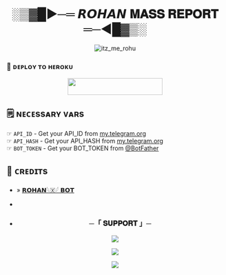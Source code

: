<h1 align="center"><b>░▒▓█►─═ 𝙍𝙊𝙃𝘼𝙉 𝐌𝐀𝐒𝐒 𝐑𝐄𝐏𝐎𝐑𝐓 ═─◄█▓▒░</b></h1>
<p align="center">
  <img src="https://te.legra.ph/file/29626078a1324cf58ce2a.jpg" alt="itz_me_rohu">
</p>


### 🚀 ᴅᴇᴘʟᴏʏ ᴛᴏ ʜᴇʀᴏᴋᴜ
  
  <p align="center"><a href="https://dashboard.heroku.com/new?template=https://github.com/WCGKING/sudarshan7676"> <img src="https://img.shields.io/badge/Deploy%20To%20Heroku-black?style=for-the-badge&logo=heroku" width="220" height="38.45"/></a></p>



## 🗒️ ɴᴇᴄᴇssᴀʀʏ ᴠᴀʀs

☞ `API_ID` - Get your API_ID from [my.telegram.org](https://my.telegram.org/apps)<br>
☞ `API_HASH` - Get your API_HASH from [my.telegram.org](https://my.telegram.org/apps)<br>
☞ `BOT_TOKEN` - Get your BOT_TOKEN from [@BotFather](https://t.me/BotFather)<br>


## 💖 ᴄʀᴇᴅɪᴛs
- » [𝗥𝗢𝗛𝗔𝗡𓆩🇽𓆪 𝗕𝗢𝗧](https://github.com/sudarshan7676)
- 

- <h3 align="center">
    ─「 𝐒𝐔𝐏𝐏𝐎𝐑𝐓 」─
</h3>

<p align="center">
<a href="https://t.me/itz_me_rohu"><img src="https://img.shields.io/badge/-Support%20Group-blue.svg?style=for-the-badge&logo=Telegram"></a>
</p>

<p align="center">
<a href="https://t.me/ilovemove143"><img src="https://img.shields.io/badge/-Support%20Channel-blue.svg?style=for-the-badge&logo=Telegram"></a>
</p>

<p align="center">
<a href="https://t.me/ilovemovie123"><img src="https://img.shields.io/badge/-Support%20Channel-blue.svg?style=for-the-badge&logo=Telegram"></a>
</p>




